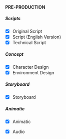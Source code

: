 
#### PRE-PRODUCTION 

##### Scripts

- [x] Original Script
- [x] Script (English Version)
- [x] Technical Script

##### Concept

- [x] Character Design
- [x] Environment Design

##### Storyboard

- [x] Storyboard

##### Animatic

- [x] Animatic 
- [x] Audio


